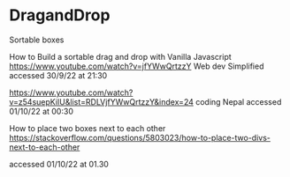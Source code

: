 # DragandDrop
Sortable boxes


How to Build a sortable drag and drop with Vanilla Javascript
https://www.youtube.com/watch?v=jfYWwQrtzzY
Web dev Simplified
accessed 30/9/22 at 21:30


https://www.youtube.com/watch?v=z54suepKiIU&list=RDLVjfYWwQrtzzY&index=24
coding Nepal
accessed 01/10/22 at 00:30

How to place two boxes next to each other
https://stackoverflow.com/questions/5803023/how-to-place-two-divs-next-to-each-other

accessed 01/10/22 at 01.30